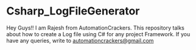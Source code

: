 # Csharp_LogFileGenerator
Hey Guys!! I am Rajesh from AutomationCrackers. This repository talks about how to create a Log file using C# for any project Framework. If you have any queries, write to automationcrackers@gmail.com
